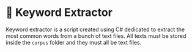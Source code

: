 # 🔑 Keyword Extractor
Keyword extractor is a script created using C# dedicated to extract the most common words from a bunch of text files. All texts must be stored inside the `corpus` folder and they must all be text files.
